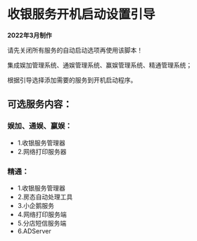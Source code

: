 # 收银服务开机启动设置引导

**2022年3月制作**

请先关闭所有服务的自动启动选项再使用该脚本！

集成娱加管理系统、通娱管理系统、赢娱管理系统、精通管理系统；

根据引导选择添加需要的服务到开机启动程序。

## 可选服务内容：
### 娱加、通娱、赢娱：
- 1.收银服务管理器
- 2.网络打印服务器
### 精通：
- 1.收银服务管理器
- 2.房态自动处理工具
- 3.小企鹅服务
- 4.网络打印服务端
- 5.分店短信服务端
- 6.ADServer